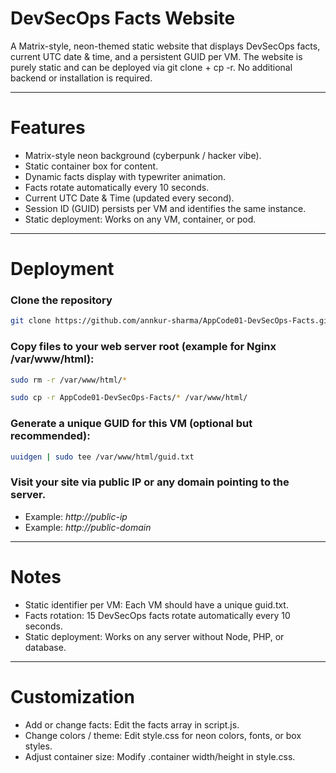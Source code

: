 # DevSecOps Facts Website
A Matrix-style, neon-themed static website that displays DevSecOps facts, current UTC date & time, and a persistent GUID per VM.
The website is purely static and can be deployed via git clone + cp -r. No additional backend or installation is required.

---

# Features
- Matrix-style neon background (cyberpunk / hacker vibe).
- Static container box for content.
- Dynamic facts display with typewriter animation.
- Facts rotate automatically every 10 seconds.
- Current UTC Date & Time (updated every second).
- Session ID (GUID) persists per VM and identifies the same instance.
- Static deployment: Works on any VM, container, or pod.

---

# Deployment

### Clone the repository
``` bash
git clone https://github.com/annkur-sharma/AppCode01-DevSecOps-Facts.git
```

### Copy files to your web server root (example for Nginx /var/www/html):
``` bash
sudo rm -r /var/www/html/*
```
``` bash
sudo cp -r AppCode01-DevSecOps-Facts/* /var/www/html/
```

### Generate a unique GUID for this VM (optional but recommended):
``` bash
uuidgen | sudo tee /var/www/html/guid.txt
```

### Visit your site via public IP or any domain pointing to the server.
- Example: *http://public-ip*
- Example: *http://public-domain*

---

# Notes
- Static identifier per VM: Each VM should have a unique guid.txt.
- Facts rotation: 15 DevSecOps facts rotate automatically every 10 seconds.
- Static deployment: Works on any server without Node, PHP, or database.

---

# Customization
- Add or change facts: Edit the facts array in script.js.
- Change colors / theme: Edit style.css for neon colors, fonts, or box styles.
- Adjust container size: Modify .container width/height in style.css.
